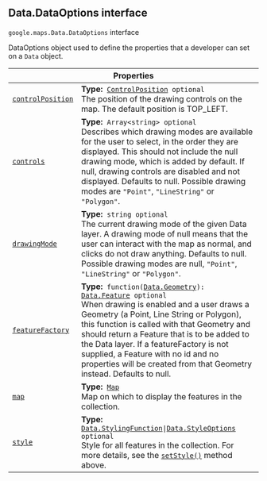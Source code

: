 
<h2 id="Data.DataOptions">Data.DataOptions interface</h2>
<p>
<code><span itemprop="path">google.maps</span>.<span itemprop="name">Data.DataOptions</span></code>
interface
</p>
<p>DataOptions object used to define the properties that a developer can set on a <code>Data</code> object.</p>
<div class="devsite-table-wrapper"><table class="properties responsive" summary="interface Data.DataOptions - Properties">
<thead>
<tr><th colspan="2">Properties</th>
</tr></thead>
<tbody>
<tr id="Data.DataOptions.controlPosition">
<td itemprop="property"><code><a class="secret-link" href="#Data.DataOptions.controlPosition"><span>controlPosition</span></a></code></td>
<td><div><strong>Type:</strong>&nbsp; <code><a href="ControlPosition.md">ControlPosition</a> <span class="optional-type-annotation">optional</span></code></div>
<div class="desc">The position of the drawing controls on the map. The default position is TOP_LEFT.</div></td>
</tr>
<tr id="Data.DataOptions.controls">
<td itemprop="property"><code><a class="secret-link" href="#Data.DataOptions.controls"><span>controls</span></a></code></td>
<td><div><strong>Type:</strong>&nbsp; <code>Array&lt;string&gt; <span class="optional-type-annotation">optional</span></code></div>
<div class="desc">Describes which drawing modes are available for the user to select, in the order they are displayed. This should not include the null drawing mode, which is added by default. If null, drawing controls are disabled and not displayed. Defaults to null. Possible drawing modes are <code>"Point"</code>, <code>"LineString"</code> or <code>"Polygon"</code>.</div></td>
</tr>
<tr id="Data.DataOptions.drawingMode">
<td itemprop="property"><code><a class="secret-link" href="#Data.DataOptions.drawingMode"><span>drawingMode</span></a></code></td>
<td><div><strong>Type:</strong>&nbsp; <code>string <span class="optional-type-annotation">optional</span></code></div>
<div class="desc">The current drawing mode of the given Data layer. A drawing mode of null means that the user can interact with the map as normal, and clicks do not draw anything. Defaults to null. Possible drawing modes are null, <code>"Point"</code>, <code>"LineString"</code> or <code>"Polygon"</code>.</div></td>
</tr>
<tr id="Data.DataOptions.featureFactory">
<td itemprop="property"><code><a class="secret-link" href="#Data.DataOptions.featureFactory"><span>featureFactory</span></a></code></td>
<td><div><strong>Type:</strong>&nbsp; <code>function(<a href="Data.Geometry.md">Data.Geometry</a>): <a href="Data.Feature.md">Data.Feature</a> <span class="optional-type-annotation">optional</span></code></div>
<div class="desc">When drawing is enabled and a user draws a Geometry (a Point, Line String or Polygon), this function is called with that Geometry and should return a Feature that is to be added to the Data layer. If a featureFactory is not supplied, a Feature with no id and no properties will be created from that Geometry instead. Defaults to null.</div></td>
</tr>
<tr id="Data.DataOptions.map">
<td itemprop="property"><code><a class="secret-link" href="#Data.DataOptions.map"><span>map</span></a></code></td>
<td><div><strong>Type:</strong>&nbsp; <code><a href="Map.md">Map</a></code></div>
<div class="desc">Map on which to display the features in the collection.</div></td>
</tr>
<tr id="Data.DataOptions.style">
<td itemprop="property"><code><a class="secret-link" href="#Data.DataOptions.style"><span>style</span></a></code></td>
<td><div><strong>Type:</strong>&nbsp; <code><a href="Data.StylingFunction.md">Data.StylingFunction</a>|<a href="Data.StyleOptions.md">Data.StyleOptions</a> <span class="optional-type-annotation">optional</span></code></div>
<div class="desc">Style for all features in the collection. For more details, see the <code><a href="Data.md">setStyle()</a></code> method above.</div></td>
</tr>
</tbody>
</table></div>
<script src="replace_links.js"></script>
